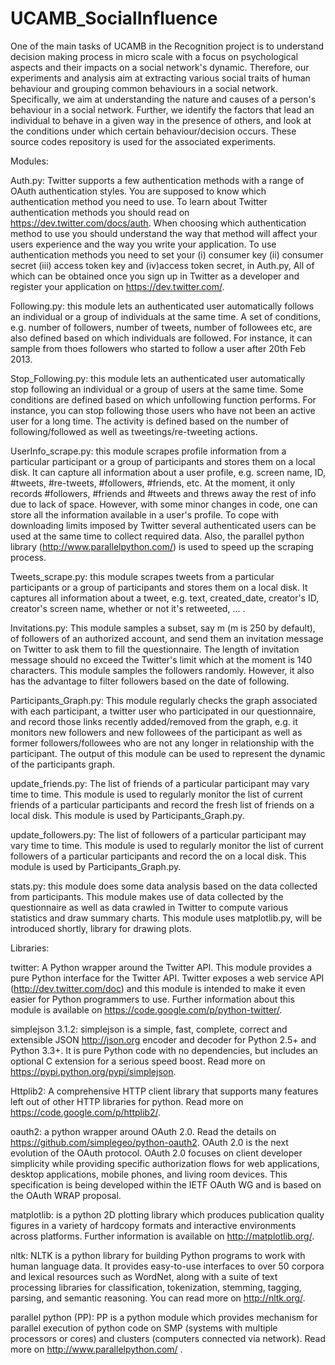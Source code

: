 UCAMB_SocialInfluence
=====================

One of the main tasks of UCAMB in the Recognition project is to understand decision making process in micro scale with a focus on psychological aspects and their impacts on a social network's dynamic. Therefore, our experiments and analysis aim at extracting various social traits of human behaviour and grouping common behaviours in a social network. Specifically, we aim at understanding the nature and causes of a person's behaviour in a social network. Further, we identify the factors that lead an individual to behave in a given way in the presence of others, and look at the conditions under which certain behaviour/decision occurs. These source codes repository is used for the associated experiments.



Modules:

Auth.py:
Twitter supports a few authentication methods with a range of OAuth authentication styles. You are supposed to know which authentication method you need to use. To learn about Twitter authentication methods you should read on https://dev.twitter.com/docs/auth.  When choosing which authentication method to use you should understand the way that method will affect your users experience and the way you write your application. 
To use authentication methods you need to set your (i) consumer key (ii) consumer secret (iii) access token key and (iv)access token secret, in Auth.py, All of which can be obtained once you sign up in Twitter as a developer and register your application on https://dev.twitter.com/.

Following.py:
this module lets an authenticated user automatically follows an individual or a group of individuals at the same time. A set of conditions, e.g. number of followers, number of tweets, number of followees etc, are also defined based on which individuals are followed. For instance, it can sample from thoes followers who started to follow a user after 20th Feb 2013.

Stop_Following.py:
this module lets an authenticated user automatically stop following an individual or a group of users at the same time. Some conditions are defined based on which unfollowing function performs. For instance, you can stop following those users who have not been an active user for a long time. The activity is defined based on the number of following/followed as well as tweetings/re-tweeting actions.

UserInfo_scrape.py:
this module scrapes profile information from a particular participant or a group of participants and stores them on a local disk. It can capture all information about a user profile, e.g. screen name, ID, #tweets, #re-tweets, #followers, #friends, etc. At the moment, it only records #followers, #friends and #tweets and threws away the rest of info due to lack of space. However, with some minor changes in code, one can store all the information available in a user's profile. To cope with downloading limits imposed by Twitter several authenticated users can be used at the same time to collect required data. Also, the parallel python library (http://www.parallelpython.com/) is used to speed up the scraping process.

Tweets_scrape.py:
this module scrapes tweets from a particular participants or a group of participants and stores them on a local disk. It captures all information about a tweet, e.g. text, created_date, creator's ID, creator's screen name, whether or not it's retweeted, ... .

Invitations.py:
This module samples a subset, say m (m is 250 by default), of followers of an authorized account, and send them an invitation message on Twitter to ask them to fill the questionnaire. The length of invitation message should no exceed the Twitter's limit which at the moment is 140 characters. This module samples the followers randomly. However, it also has the advantage to filter followers based on the date of following.

Participants_Graph.py:
This module regularly checks the graph associated with each participant, a twitter user who participated in our questionnaire, and record those links recently added/removed from the graph, e.g. it monitors new followers and new followees of the participant as well as former followers/followees who are not any longer in relationship with the participant. The output of this module can be used to represent the dynamic of the participants graph.

update_friends.py:
The list of friends of a particular participant may vary time to time. This module is used to regularly monitor the list of current friends of a particular participants and record the fresh list of friends on a local disk.  This module is used by Participants_Graph.py.
  
update_followers.py:
The list of followers of a particular participant may vary time to time. This module is used to regularly monitor the list of current followers of a particular participants and record the on a local disk. This module is used by Participants_Graph.py. 

stats.py:
this module does some data analysis based on the data collected from participants. This module makes use of data collected by the questionnaire as well as data crawled in Twitter to compute various statistics and draw summary charts. This module uses matplotlib.py, will be introduced shortly, library for drawing plots.

Libraries:

twitter:
A Python wrapper around the Twitter API. This module provides a pure Python interface for the Twitter API. Twitter exposes a web service API (http://dev.twitter.com/doc) and this module is intended to make it even easier for Python programmers to use. Further information about this module is available on https://code.google.com/p/python-twitter/.

simplejson 3.1.2:
simplejson is a simple, fast, complete, correct and extensible JSON <http://json.org> encoder and decoder for Python 2.5+ and Python 3.3+. It is pure Python code with no dependencies, but includes an optional C extension for a serious speed boost. Read more on https://pypi.python.org/pypi/simplejson.

Httplib2:
A comprehensive HTTP client library that supports many features left out of other HTTP libraries for python. Read more on https://code.google.com/p/httplib2/.

oauth2:
a python wrapper around OAuth 2.0. Read the details on https://github.com/simplegeo/python-oauth2.  OAuth 2.0 is the next evolution of the OAuth protocol. OAuth 2.0 focuses on client developer simplicity while providing specific authorization flows for web applications, desktop applications, mobile phones, and living room devices. This specification is being developed within the IETF OAuth WG and is based on the OAuth WRAP proposal. 

matplotlib:
is a python 2D plotting library which produces publication quality figures in a variety of hardcopy formats and interactive environments across platforms. Further information is available on http://matplotlib.org/.

nltk:
NLTK is a python library for building Python programs to work with human language data. It provides easy-to-use interfaces to over 50 corpora and lexical resources such as WordNet, along with a suite of text processing libraries for classification, tokenization, stemming, tagging, parsing, and semantic reasoning. You can read more on http://nltk.org/.

parallel python (PP):
PP is a python module which provides mechanism for parallel execution of python code on SMP (systems with multiple processors or cores) and clusters (computers connected via network). Read more on http://www.parallelpython.com/ .

